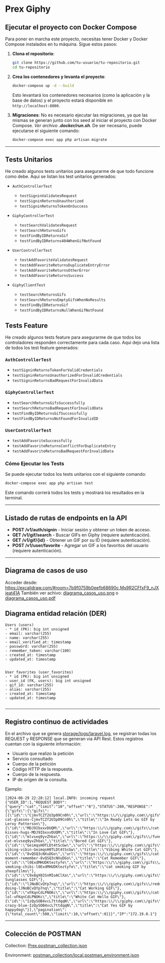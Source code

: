 
# Prex Giphy

## Ejecutar el proyecto con Docker Compose

Para poner en marcha este proyecto, necesitas tener Docker y Docker Compose instalados en tu máquina. Sigue estos pasos:

1. **Clona el repositorio**:
   ```bash
   git clone https://github.com/tu-usuario/tu-repositorio.git
   cd tu-repositorio
   ```

2. **Crea los contenedores y levanta el proyecto**:
   ```bash
   docker-compose up -d --build
   ```

   Esto levantará los contenedores necesarios (como la aplicación y la base de datos) y el proyecto estará disponible en `http://localhost:8000`.


3. **Migraciones**:
No es necesario ejecutar las migraciones, ya que las mismas se generan junto con los seed al iniciar el proyecto con Docker Compose. _Ver archivo **.docker/run.sh**_.
 De ser necesario, puede ejecutarse el siguiente comando:
   ```bash
   docker-compose exec app php artisan migrate
   ```

---

## Tests Unitarios

He creado algunos tests unitarios para asegurarme de que todo funcione como debe.
Aqui se listan los test unitarios generados:

- `AuthControllerTest`
  - `testSigninValidatesRequest`
  - `testSigninReturnsUnauthorized`
  - `testSigninReturnsTokenOnSuccess`

- `GiphyControllerTest`
  - `testSearchValidatesRequest`
  - `testSearchReturnsGifs`
  - `testFindByIDReturnsGif`
  - `testFindByIDReturns404WhenGifNotFound`

- `UserControllerTest`
  - `testAddFavoriteValidatesRequest`
  - `testAddFavoriteReturnsDuplicateEntryError`
  - `testAddFavoriteReturnsOtherError`
  - `testAddFavoriteReturnsSuccess`

- `GiphyClientTest`
  - `testSearchReturnsGifs`
  - `testSearchReturnsEmptyGifsWhenNoResults`
  - `testFindByIDReturnsGif`
  - `testFindByIDReturnsNullWhenGifNotFound`

## Tests Feature

He creado algunos tests feature para asegurarme de que todos los controladores responden correctamente para cada caso.
Aqui dejo una lista de todos los test feature generados:

### `AuthControllerTest`
- `testSigninReturnsTokenForValidCredentials`
- `testSigninReturnsUnauthorizedForInvalidCredentials`
- `testSigninReturnsBadRequestForInvalidData`

### `GiphyControllerTest`
- `testSearchReturnsGifsSuccessfully`
- `testSearchReturnsBadRequestForInvalidData`
- `testFindByIDReturnsGifSuccessfully`
- `testFindByIDReturnsNotFoundForInvalidID`

### `UserControllerTest`
- `testAddFavoriteSuccessfully`
- `testAddFavoriteReturnsConflictForDuplicateEntry`
- `testAddFavoriteReturnsBadRequestForInvalidData`

### Cómo Ejecutar los Tests

Se puede ejecutar todos los tests unitarios con el siguiente comando:

```bash
docker-compose exec app php artisan test
```

Este comando correrá todos los tests y mostrará los resultados en la terminal.

---

## Listado de rutas de endpoints en la API

- **POST /v1/auth/signin** - Iniciar sesión y obtener un token de acceso.
- **GET /v1/gif/search** - Buscar GIFs en Giphy (requiere autenticación).
- **GET /v1/gif/{id}** - Obtener un GIF por su ID (requiere autenticación).
- **POST /v1/user/favorite** - Agregar un GIF a los favoritos del usuario (requiere autenticación).

---

## Diagrama de casos de uso

Acceder desde: https://excalidraw.com/#room=7b9f0759b0eefb68690c,Ms9R2CFfxF9_nJXieat41A
También ver achivo: [diagrama_casos_uso.png](diagrama_casos_uso.png) o [diagrama_casos_uso.pdf](diagrama_casos_uso.pdf)


## Diagrama entidad relación (DER)

```
Users (users)
- * id (PK): big int unsigned
- email: varchar(255)
- name: varchar(255)
- email_verified_at: timestamp
- password: varchar(255)
- remember_token: varchar(100)
- created_at: timestamp
- updated_at: timestamp


User favorites (user_favorites)
- * id (PK): big int unsigned
- user_id (FK, users): big int unsigned
- gif_id: varchar(255)
- alias: varchar(255)
- created_at: timestamp
- updated_at: timestamp
                               
```

---

## Registro continuo de actividades

En el archivo que se genera [storage/logs/laravel.log](storage/logs/laravel.log), se registran todas los REQUEST y RESPONSE que se generan via API Rest.
Estos registros cuentan con la siguiente información:

- Usuario que realizo la petición
- Servicio consultado
- Cuerpo de la petición
- Código HTTP de la respuesta.
- Cuerpo de la respuesta.
- IP de origen de la consulta.

Ejemplo:
```logs
[2024-08-29 22:28:12] local.INFO: incoming request {"USER_ID":1,"REQUEST_BODY":{"query":"cat","limit":"10","offset":"0"},"STATUS":200,"RESPONSE":"{\"gifs\":{\"gifs\":[{\"id\":\"CjmvTCZf2U3p09Cn0h\",\"url\":\"https:\\/\\/giphy.com\\/gifs\\/leroypatterson-cat-glasses-CjmvTCZf2U3p09Cn0h\",\"title\":\"Im Ready Lets Go GIF by Leroy Patterson\"},{\"id\":\"MDJ9IbxxvDUQM\",\"url\":\"https:\\/\\/giphy.com\\/gifs\\/cat-kisses-hugs-MDJ9IbxxvDUQM\",\"title\":\"In Love Cat GIF\"},{\"id\":\"mlvseq9yvZhba\",\"url\":\"https:\\/\\/giphy.com\\/gifs\\/funny-cat-mlvseq9yvZhba\",\"title\":\"Bored Cat GIF\"},{\"id\":\"GeimqsH0TLDt4tScGw\",\"url\":\"https:\\/\\/giphy.com\\/gifs\\/vibes-vibing-vibin-GeimqsH0TLDt4tScGw\",\"title\":\"Vibing White Cat GIF\"},{\"id\":\"8vQSQ3cNXuDGo\",\"url\":\"https:\\/\\/giphy.com\\/gifs\\/cat-moment-remember-8vQSQ3cNXuDGo\",\"title\":\"Cat Remember GIF\"},{\"id\":\"l0ExdMHUDKteztyfe\",\"url\":\"https:\\/\\/giphy.com\\/gifs\\/smoke-smoking-chibi-l0ExdMHUDKteztyfe\",\"title\":\"cat smoking GIF by sheepfilms\"},{\"id\":\"C9x8gX02SnMIoAClXa\",\"url\":\"https:\\/\\/giphy.com\\/gifs\\/C9x8gX02SnMIoAClXa\",\"title\":\"Cat Sunglasses GIF\"},{\"id\":\"lJNoBCvQYp7nq\",\"url\":\"https:\\/\\/giphy.com\\/gifs\\/reddit-doing-lJNoBCvQYp7nq\",\"title\":\"Cat Working GIF\"},{\"id\":\"vFKqnCdLPNOKc\",\"url\":\"https:\\/\\/giphy.com\\/gifs\\/cat-lol-vFKqnCdLPNOKc\",\"title\":\"White Cat Hello GIF\"},{\"id\":\"IzQySOB4vcL7ttdqqN\",\"url\":\"https:\\/\\/giphy.com\\/gifs\\/cat-crazy-blue-IzQySOB4vcL7ttdqqN\",\"title\":\"Cat Yes GIF by happydog\"}],\"pagination\":{\"total_count\":500,\"limit\":10,\"offset\":0}}}","IP":"172.19.0.1"} 
```

---

## Colección de POSTMAN

Collection: [Prex.postman_collection.json](postman_collection/Prex.postman_collection.json)

Environment: [postman_collection/](storage/logs/laravel.log)[local.postman_environment.json](postman_collection/local.postman_environment.json)
